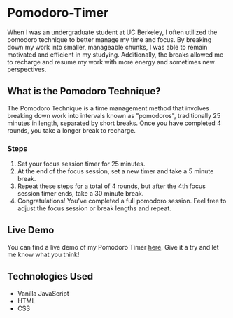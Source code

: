 # Pomodoro-Timer
<p>When I was an undergraduate student at UC Berkeley, I often utilized the pomodoro technique to better manage my time and focus. By breaking down my work into smaller, manageable chunks, I was able to remain motivated and efficient in my studying. Additionally, the breaks allowed me to recharge and resume my work with more energy and sometimes new perspectives.</p>

<h2>What is the Pomodoro Technique?</h2>
<p>The Pomodoro Technique is a time management method that involves breaking down work into intervals known as "pomodoros", traditionally 25 minutes in length, separated by short breaks. Once you have completed 4 rounds, you take a longer break to recharge.</p>

<h3>Steps</h3>
<ol>
  <li>Set your focus session timer for 25 minutes.</li>
  <li>At the end of the focus session, set a new timer and take a 5 minute break.</li>
  <li>Repeat these steps for a total of 4 rounds, but after the 4th focus session timer ends, take a 30 minute break.</li>
  <li>Congratulations! You've completed a full pomodoro session. Feel free to adjust the focus session or break lengths and repeat.</li>
</ol>

<h2>Live Demo</h2>
<p>You can find a live demo of my Pomodoro Timer <a href="https://www.cquagliani.com">here</a>. Give it a try and let me know what you think!</p>

<h2>Technologies Used</h2>
<ul>
  <li>Vanilla JavaScript</li>
  <li>HTML</li>
  <li>CSS</li>
</ul>
